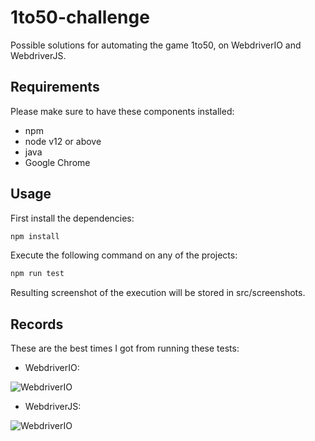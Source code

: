 # 1to50-challenge
Possible solutions for automating the game 1to50, on WebdriverIO and WebdriverJS.

## Requirements
Please make sure to have these components installed:
- npm
- node v12 or above
- java
- Google Chrome

## Usage
First install the dependencies:
```javascript
npm install
```
Execute the following command on any of the projects:
```javascript
npm run test
```
Resulting screenshot of the execution will be stored in src/screenshots.

## Records 
These are the best times I got from running these tests: 

- WebdriverIO:

![WebdriverIO](https://github.com/Luiszambra97/1to50-challenge/blob/master/webdriverio-example/src/record/record2.png)


- WebdriverJS:

![WebdriverIO](https://github.com/Luiszambra97/1to50-challenge/blob/master/webdriverjs-example/src/record/record2.png)


